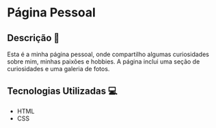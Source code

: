 # Página Pessoal

## Descrição 📖
Esta é a minha página pessoal, onde compartilho algumas curiosidades sobre mim, minhas paixões e hobbies. A página inclui uma seção de curiosidades e uma galeria de fotos.

## Tecnologias Utilizadas 💻
- HTML
- CSS
